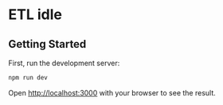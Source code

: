 # ETL idle

## Getting Started

First, run the development server:

```bash
npm run dev
```

Open [http://localhost:3000](http://localhost:3000) with your browser to see the result.
